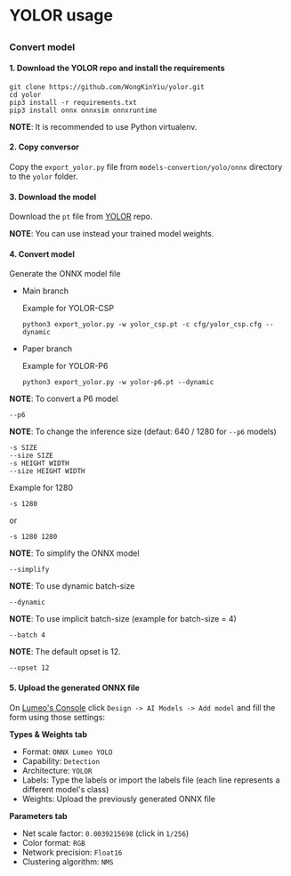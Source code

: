 # YOLOR usage

##

### Convert model

#### 1. Download the YOLOR repo and install the requirements

```
git clone https://github.com/WongKinYiu/yolor.git
cd yolor
pip3 install -r requirements.txt
pip3 install onnx onnxsim onnxruntime
```

**NOTE**: It is recommended to use Python virtualenv.

#### 2. Copy conversor

Copy the `export_yolor.py` file from `models-convertion/yolo/onnx` directory to the `yolor` folder.

#### 3. Download the model

Download the `pt` file from [YOLOR](https://github.com/WongKinYiu/yolor) repo.

**NOTE**: You can use instead your trained model weights.

#### 4. Convert model

Generate the ONNX model file

- Main branch

  Example for YOLOR-CSP

  ```
  python3 export_yolor.py -w yolor_csp.pt -c cfg/yolor_csp.cfg --dynamic
  ```

- Paper branch

  Example for YOLOR-P6

  ```
  python3 export_yolor.py -w yolor-p6.pt --dynamic
  ```

**NOTE**: To convert a P6 model

```
--p6
```

**NOTE**: To change the inference size (defaut: 640 / 1280 for `--p6` models)

```
-s SIZE
--size SIZE
-s HEIGHT WIDTH
--size HEIGHT WIDTH
```

Example for 1280

```
-s 1280
```

or

```
-s 1280 1280
```

**NOTE**: To simplify the ONNX model

```
--simplify
```

**NOTE**: To use dynamic batch-size

```
--dynamic
```

**NOTE**: To use implicit batch-size (example for batch-size = 4)

```
--batch 4
```

**NOTE**: The default opset is 12.

```
--opset 12
```

#### 5. Upload the generated ONNX file

On [Lumeo's Console](https://console.lumeo.com/) click `Design -> AI Models -> Add model` and fill the form using those settings:

**Types & Weights tab**
* Format: `ONNX Lumeo YOLO`
* Capability: `Detection`
* Architecture: `YOLOR`
* Labels: Type the labels or import the labels file (each line represents a different model's class)
* Weights: Upload the previously generated ONNX file

**Parameters tab**
* Net scale factor: `0.0039215698` (click in `1/256`)
* Color format: `RGB`
* Network precision: `Float16`
* Clustering algorithm: `NMS`


